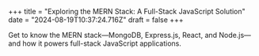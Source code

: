 +++
title = "Exploring the MERN Stack: A Full-Stack JavaScript Solution"
date = "2024-08-19T10:37:24.716Z"
draft = false
+++

  Get to know the MERN stack—MongoDB, Express.js, React, and Node.js—and how it powers full-stack JavaScript applications.
        